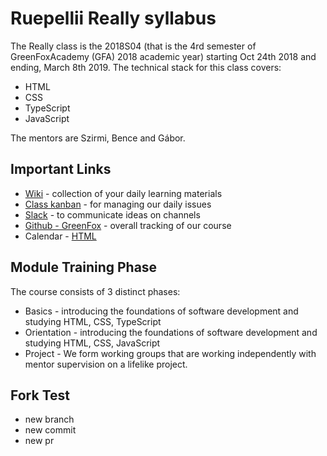 # Ruepellii Really syllabus

The Really class is the 2018S04 (that is the 4rd semester of GreenFoxAcademy (GFA) 2018 academic year) starting Oct 24th 2018 and ending, March 8th 2019. The technical stack for this class covers:

- HTML
- CSS
- TypeScript
- JavaScript

The mentors are Szirmi, Bence and Gábor.

## Important Links

- [Wiki](https://github.com/green-fox-academy/really-syllabus/wiki) - collection of your daily learning materials
- [Class kanban](https://github.com/green-fox-academy/really-syllabus/projects) - for managing our daily issues
- [Slack](https://green-fox-academy.slack.com/) - to communicate ideas on channels
- [Github - GreenFox](https://github.com/green-fox-academy) - overall tracking of our course
- Calendar - [HTML](https://calendar.google.com/calendar/embed?src=greenfoxacademy.com_mt7sl3ld2edk48kstdm4cn3trs%40group.calendar.google.com&ctz=Europe%2FBudapest)

## Module Training Phase

The course consists of 3 distinct phases:

- Basics - introducing the foundations of software development and studying HTML, CSS, TypeScript
- Orientation - introducing the foundations of software development and studying HTML, CSS, JavaScript
- Project - We form working groups that are working independently with mentor supervision on a lifelike project.

## Fork Test

- new branch
- new commit
- new pr
